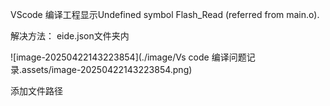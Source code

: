 VScode 编译工程显示Undefined symbol Flash_Read (referred from main.o).

解决方法：
 eide.json文件夹内

![image-20250422143223854](./image/Vs code 编译问题记录.assets/image-20250422143223854.png)

添加文件路径
